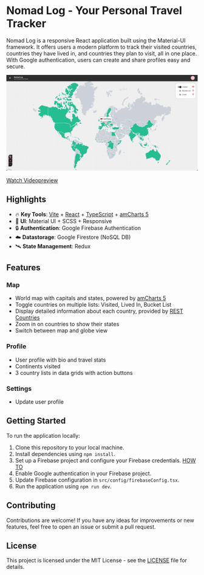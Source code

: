 # Nomad Log - Your Personal Travel Tracker

Nomad Log is a responsive React application built using the Material-UI framework. It offers users a modern platform to track their visited countries, countries they have lived in, and countries they plan to visit, all in one place. With Google authentication, users can create and share profiles easy and secure.

![](https://github.com/jukoor/react-nomad-log/blob/main/NomadLog_Screenshot.png)

[Watch Videopreview](https://github.com/jukoor/react-nomad-log/blob/main/NomadLog_Screenplay.mp4)

## Highlights

- 🔥 **Key Tools**: [Vite](https://github.com/vitejs/vite) + [React](https://github.com/facebook/react) + [TypeScript](https://github.com/microsoft/TypeScript) + [amCharts 5 ](https://www.amcharts.com/)
- 🎨 **UI**: Material UI + SCSS + Responsive
- 🔒 **Authentication**: Google Firebase Authentication
- ☁️ **Datastorage**: Google Firestore (NoSQL DB)
- 🛰️ **State Management**: Redux

## Features

### Map

- World map with capitals and states, powered by [amCharts 5 ](https://www.amcharts.com/)
- Toggle countries on multiple lists: Visited, Lived In, Bucket List
- Display detailed information about each country, provided by [REST Countries](https://restcountries.com/)
- Zoom in on countries to show their states
- Switch between map and globe view

### Profile

- User profile with bio and travel stats
- Continents visited
- 3 country lists in data grids with action buttons

### Settings

- Update user profile

## Getting Started

To run the application locally:

1.  Clone this repository to your local machine.
2.  Install dependencies using `npm install`.
3.  Set up a Firebase project and configure your Firebase credentials. [HOW TO](https://firebase.google.com/docs/web/setup)
4.  Enable Google authentication in your Firebase project.
5.  Update Firebase configuration in `src/config/firebaseConfig.tsx`.
6.  Run the application using `npm run dev`.

## Contributing

Contributions are welcome! If you have any ideas for improvements or new features, feel free to open an issue or submit a pull request.

## License

This project is licensed under the MIT License - see the [LICENSE](https://github.com/jukoor/react-nomad-log/blob/main/LICENCE.txt) file for details.

